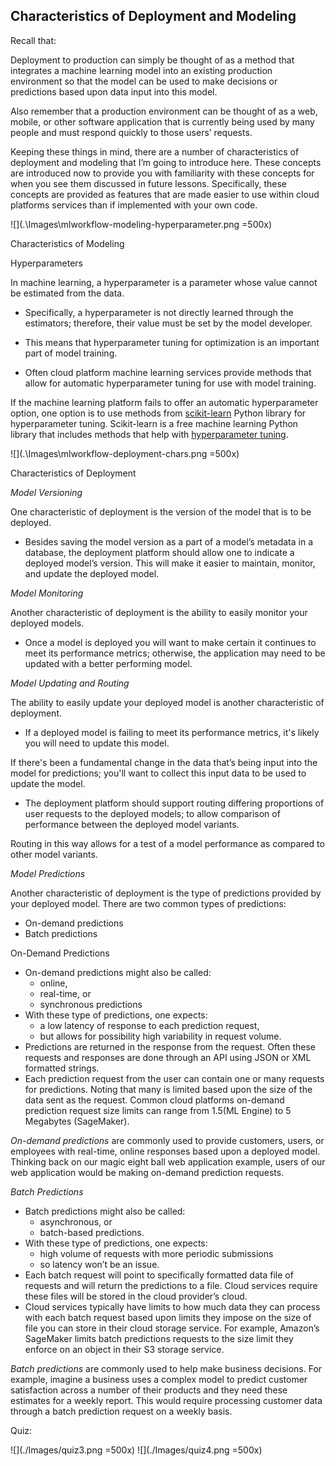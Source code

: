 Characteristics of Deployment and Modeling
---

Recall that:
>
Deployment to production can simply be thought of as a method that integrates a machine learning model into an existing production environment so that the model can be used to make decisions or predictions based upon data input into this model.

>
Also remember that a production environment can be thought of as a web, mobile, or other software application that is currently being used by many people and must respond quickly to those users’ requests.

Keeping these things in mind, there are a number of characteristics of deployment and modeling that I’m going to introduce here. These concepts are introduced now to provide you with familiarity with these concepts for when you see them discussed in future lessons. Specifically, these concepts are provided as features that are made easier to use within cloud platforms services than if implemented with your own code.

![](.\Images\mlworkflow-modeling-hyperparameter.png =500x)

Characteristics of Modeling

Hyperparameters

In machine learning, a hyperparameter is a parameter whose value cannot be estimated from the data.

* Specifically, a hyperparameter is not directly learned through the estimators; therefore, their value must be set by the model developer.

* This means that hyperparameter tuning for optimization is an important part of model training.

* Often cloud platform machine learning services provide methods that allow for automatic hyperparameter tuning for use with model training.

If the machine learning platform fails to offer an automatic hyperparameter option, one option is to use methods from [scikit-learn](https://scikit-learn.org/stable/) Python library for hyperparameter tuning. Scikit-learn is a free machine learning Python library that includes methods that help with [hyperparameter tuning](https://scikit-learn.org/stable/modules/grid_search.html#).

![](.\Images\mlworkflow-deployment-chars.png =500x)

Characteristics of Deployment

*Model Versioning*

One characteristic of deployment is the version of the model that is to be deployed.

* Besides saving the model version as a part of a model’s metadata in a database, the deployment platform should allow one to indicate a deployed model’s version.
This will make it easier to maintain, monitor, and update the deployed model.

*Model Monitoring*

Another characteristic of deployment is the ability to easily monitor your deployed models.

* Once a model is deployed you will want to make certain it continues to meet its performance metrics; otherwise, the application may need to be updated with a better performing model.

*Model Updating and Routing*

The ability to easily update your deployed model is another characteristic of deployment.

* If a deployed model is failing to meet its performance metrics, it's likely you will need to update this model.

If there's been a fundamental change in the data that’s being input into the model for predictions; you'll want to collect this input data to be used to update the model.

* The deployment platform should support routing differing proportions of user requests to the deployed models; to allow comparison of performance between the deployed model variants.

Routing in this way allows for a test of a model performance as compared to other model variants.

*Model Predictions*

Another characteristic of deployment is the type of predictions provided by your deployed model. There are two common types of predictions:

* On-demand predictions
* Batch predictions

On-Demand Predictions
* On-demand predictions might also be called:
    * online,
    * real-time, or
    * synchronous predictions
* With these type of predictions, one expects:
    * a low latency of response to each prediction request,
    * but allows for possibility high variability in request volume.
* Predictions are returned in the response from the request. Often these requests and responses are done through an API using JSON or XML formatted strings.
* Each prediction request from the user can contain one or many requests for predictions. Noting that many is limited based upon the size of the data sent as the request. Common cloud platforms on-demand prediction request size limits can range from 1.5(ML Engine) to 5 Megabytes (SageMaker).

*On-demand predictions* are commonly used to provide customers, users, or employees with real-time, online responses based upon a deployed model. Thinking back on our magic eight ball web application example, users of our web application would be making on-demand prediction requests.

*Batch Predictions*

* Batch predictions might also be called:
    * asynchronous, or
    * batch-based predictions.
* With these type of predictions, one expects:
    * high volume of requests with more periodic submissions
    * so latency won’t be an issue.
* Each batch request will point to specifically formatted data file of requests and will return the predictions to a file. Cloud services require these files will be stored in the cloud provider’s cloud.
* Cloud services typically have limits to how much data they can process with each batch request based upon limits they impose on the size of file you can store in their cloud storage service. For example, Amazon’s SageMaker limits batch predictions requests to the size limit they enforce on an object in their S3 storage service.

*Batch predictions* are commonly used to help make business decisions. For example, imagine a business uses a complex model to predict customer satisfaction across a number of their products and they need these estimates for a weekly report. This would require processing customer data through a batch prediction request on a weekly basis.

Quiz:

![](./Images/quiz3.png =500x)
![](./Images/quiz4.png =500x)
